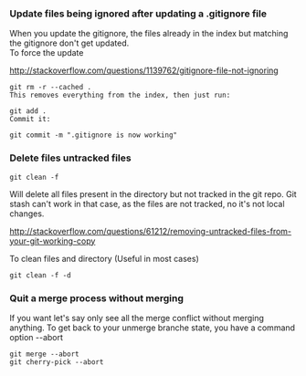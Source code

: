 ### **Update files being ignored after updating a .gitignore file**   
When you update the gitignore, the files already in the index but matching the gitignore don't get updated.   
To force the update 

http://stackoverflow.com/questions/1139762/gitignore-file-not-ignoring

```
git rm -r --cached .
This removes everything from the index, then just run:

git add .
Commit it:

git commit -m ".gitignore is now working"
```

### **Delete files untracked files**   
```
git clean -f
``` 
Will delete all files present in the directory but not tracked in the git repo. 
Git stash can't work in that case, as the files are not tracked, no it's not local changes. 

http://stackoverflow.com/questions/61212/removing-untracked-files-from-your-git-working-copy

To clean files and directory  (Useful in most cases)   
```
git clean -f -d
```

### Quit a merge process without merging 

If you want let's say only see all the merge conflict without merging anything. 
To get back to your unmerge branche state, you have a command option --abort
````
git merge --abort 
git cherry-pick --abort
````

